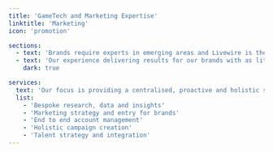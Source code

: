 ```yaml
---
title: 'GameTech and Marketing Expertise'
linktitle: 'Marketing'
icon: 'promotion'

sections:
  - text: 'Brands require experts in emerging areas and Livewire is the agency for gaming marketing.'
  - text: 'Our experience delivering results for our brands with as little or much input as they desire creates a strong working relationship leveraging the best'
    dark: true

services:
  text: 'Our focus is providing a centralised, proactive and holistic service for brands looking to achieve market leading results within gaming, ranging from market entry and evergreen strategies, to unique campaigns and year round executions across the digital landscape.'
  list:
    - 'Bespoke research, data and insights'
    - 'Marketing strategy and entry for brands'
    - 'End to end account management'
    - 'Holistic campaign creation'
    - 'Talent strategy and integration'
---
```

